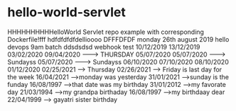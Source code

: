 # hello-world-servlet
HHHHHHHHHHelloWorld Servlet repo example with corresponding Dockerfile!fff
hdfdfdfdfdellioooo
DFFFDFDF
monday 26th august 2019 
hello
devops 9am batch
ddsdsdsd
webhook test
10/12/2019
13/12/2019
03/02/2020
09/04/2020 ---> THURSDAY
05/07/2020
05/07/2020 ---> Sundayss
05/07/2020 ---> Sundayss
06/10/2020
07/10/2020
08/10/2020
01/12/2020
02/25/2021 --> Thursday
02/26/2021 --> Friday is last day for the week
16/04/2021 -->monday was yesterday
31/01/2021 -->sunday is the funday
16/08/1997 -->that date was my birthday
31/01/2012 -->my favorate day
21/03/1994 -->my grandpa birthaday
16/08/1997 -->my birthdaay dear
22/04/1999 --> gayatri sister birthday
